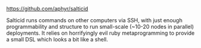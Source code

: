 https://github.com/aphyr/salticid

Salticid runs commands on other computers via SSH, with just enough programmability and structure to run small-scale (~10-20 nodes in parallel) deployments. It relies on horrifyingly evil ruby metaprogramming to provide a small DSL which looks a bit like a shell.
